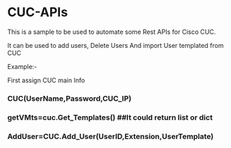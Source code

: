 # CUC-APIs

This is a sample to be used to automate some Rest APIs for Cisco CUC.

It can be used to add users, Delete Users And import User templated from CUC

Example:-

First assign CUC main Info 

### CUC(UserName,Password,CUC_IP)

### getVMts=cuc.Get_Templates() ##It could return list or dict

### AddUser=CUC.Add_User(UserID,Extension,UserTemplate)
